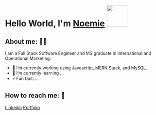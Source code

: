 # Hello World, I'm <a href="https://noemiegrau.github.io/react-portfolio/" target="_blank">Noemie</a>  <img src="https://camo.githubusercontent.com/b0fa06ee100360ae8811a115c133de7848891e3b/68747470733a2f2f6769746875622e6769746875626173736574732e636f6d2f696d616765732f6d6f6e612d776869737065722e676966" width="70" height="70" />


## About me:     👩🏽
I am a Full Stack Software Engineer and MS graduate in International and Operational Marketing. <!-- I love to learn-->

<!-- Introduction paragraph -->


- 🔭 I’m currently working using Javascript, MERN Stack, and MySQL. 
- 🌱 I’m currently learning ...
- ⚡ Fun fact: ...

## How to reach me:    💬

[Linkedin](https://www.linkedin.com/in/noemiegrau/)
[Portfolio](https://noemiegrau.github.io/react-portfolio/)
